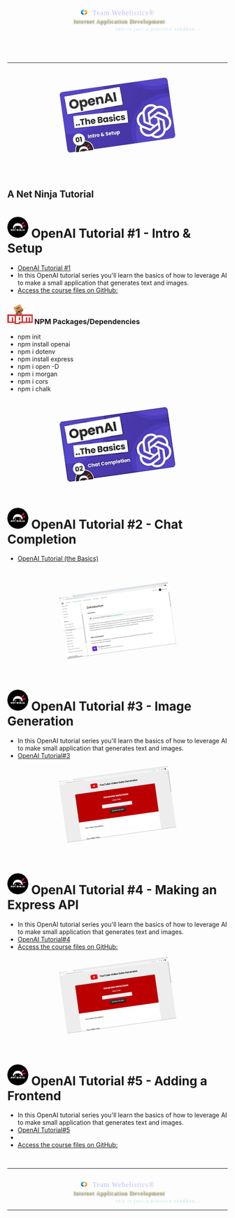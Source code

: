 <br />
<header style="display: inline-block;
               flex-flow: column;
               flex-direction: column;
               width: 100%;
               align-items: center;
               margin-left: auto;
               margin-right: auto;"
>
<img src="./src/images/tw_brackets.svg"
     style="display: inline-flex;
            margin-left: auto;
            margin-right: auto;
            width: 3%;"
 ></img>
<h4 style="display: inline-flex; 
           margin: 0em 0em -3em 0.5em;
           font-family: Chango;
           font-size: 16px;
           font-weight: 100;
           text-shadow: 0px 0px 38px #ccc;
           color: hsla(239, 79%, 86%, 0.998);
           letter-spacing: 1px;"
>Team Webelistics®️</h4>
<br />
<h4 style="display: inline-flex; 
           margin: 0em 0em 0em 0.5em;
           flex-flow: row;
           flex-direction: row;
           font-family: Source Code Pro;
           font-size: 13px;
           font-weight: 200;
           text-shadow: 1px 2px 3px hsla(0, 0%, 0%, 0.998);
           color: hsla(54, 77%, 75%, 0.993);
           letter-spacing: 1px;"
>Internet Application Development</h4>
<p style="display: inline-flex;
           margin: -3em -1em 0em 35%;
           flex-flow: column;
           flex-direction: column;
           font-family: Source Code Pro;
           font-size: 10px;
           font-weight: 200;
           font-style: italic;
           text-shadow: 0px 0px 18px #ccc;
           color: hsla(187, 52%, 80%, 0.986);
           letter-spacing: 2px;"
>this is just a practice sandbox...</p>
</header>

<hr />

<br />
<br />
<img src="./src/images/imageMaster.png"
style="display: block; 
           margin-left: auto;
           margin-right: auto;
           width: 50%;
           rotate: -8deg;"
 ></img>
</header>
<br />
<br />
<br />
<br />

## A Net Ninja Tutorial

# ![Net Ninja](/src/images/image.png) OpenAI Tutorial #1 - Intro & Setup

-   [OpenAI Tutorial #1](https://www.youtube.com/watch?v=C4ve8Kjw9ZY)
-   In this OpenAI tutorial series you'll learn the basics of how to leverage AI to make a small application that generates text and images.
-   [Access the course files on GitHub:](https://www.youtube.com/redirect?event=video_description&redir_token=QUFFLUhqa2xLQ0paRHd4RUdEOEw4OXFFVGRBUXdJTURwd3xBQ3Jtc0tucGJzV01DVEVIMjRUelA2V1kybjVCX3FNZjYxZXRsN0Nkdlp6WV9COTk1aU40S3BuZkhSTEpWMkdrNjJJYkRVaHZMTWREZkhtbGdXX0JfdklZaHdPNUswZnVKcDFjMU9LcE9lTzQweWZEWjBPb0VScw&q=https%3A%2F%2Fgithub.com%2Fiamshaunjp%2FopenAI-basics&v=C4ve8Kjw9ZY)

### ![npm](src/images/npm-small.png) NPM Packages/Dependencies

-   npm init
-   npm install openai
-   npm i dotenv
-   npm install express
-   npm i open -D
-   npm i morgan
-   npm i cors
-   npm i chalk

<br />
<br />
<img src="./src/images/tutorial-2.webp"
style="display: block; 
           margin-left: auto;
           margin-right: auto;
           width: 50%;
           rotate: -8deg;"
 ></img>
<br />
<br />

# ![Net Ninja](/src/images/image.png) OpenAI Tutorial #2 - Chat Completion

-   [OpenAI Tutorial (the Basics)](https://www.youtube.com/playlist?list=PL4cUxeGkcC9ipdXMDVcGimIVMG_Z6-Vsu)

<br />
<br />

<img src="./src/images/tutorial-3.webp"
style="display: block;
margin-left: auto;
margin-right: auto;
width: 50%;
rotate: -8deg;"></img>

<br />
<br />

# ![Net Ninja](/src/images/image.png) OpenAI Tutorial #3 - Image Generation

-   In this OpenAI tutorial series you'll learn the basics of how to leverage AI to make small application that generates text and images.
-   [OpenAI Tutorial#3](https://www.youtube.com/watch?v=-VLUQTOnmMY&t=9s)
    <br />
    <br />

<img src="./src/images/tutorial-5.webp"
style="display: block;
margin-left: auto;
margin-right: auto;
width: 50%;
rotate: -8deg;"></img>

<br />
<br />

# ![Net Ninja](/src/images/image.png) OpenAI Tutorial #4 - Making an Express API

-   In this OpenAI tutorial series you'll learn the basics of how to leverage AI to make small application that generates text and images.
-   [OpenAI Tutorial#4](https://www.youtube.com/watch?v=ynyohARvZD4&t=5s)
-   [ Access the course files on GitHub:](https://www.youtube.com/redirect?event=video_description&redir_token=QUFFLUhqazJOOUxPT2RIVWl2VU5BWHJORmdScThkRENrQXxBQ3Jtc0tra24wZkRTa3dnN2l3bmVMUndTZlkyUGpPT29Jbkd6d2RJenMxYUI0dlZ2ajNWUjJQaGdJM0pzNmUweWFOenNuNktVYXJjdHVKNnRQSkt0ZERmeXpZQkRFN0dhOWw4U2o3WGhGMEJnR09YNkcweTBOWQ&q=https%3A%2F%2Fgithub.com%2Fiamshaunjp%2FopenAI-basics&v=ynyohARvZD4)
    <br />
    <br />

<img src="./src/images/tutorial-5.webp"
style="display: block;
margin-left: auto;
margin-right: auto;
width: 50%;
rotate: -8deg;"></img>

<br />
<br />

# ![Net Ninja](/src/images/image.png) OpenAI Tutorial #5 - Adding a Frontend

-   In this OpenAI tutorial series you'll learn the basics of how to leverage AI to make small application that generates text and images.
-   [OpenAI Tutorial#5](https://www.youtube.com/watch?v=2RXu31Clpmk)
-
-   [ Access the course files on GitHub:](https://www.youtube.com/redirect?event=video_description&redir_token=QUFFLUhqazJOOUxPT2RIVWl2VU5BWHJORmdScThkRENrQXxBQ3Jtc0tra24wZkRTa3dnN2l3bmVMUndTZlkyUGpPT29Jbkd6d2RJenMxYUI0dlZ2ajNWUjJQaGdJM0pzNmUweWFOenNuNktVYXJjdHVKNnRQSkt0ZERmeXpZQkRFN0dhOWw4U2o3WGhGMEJnR09YNkcweTBOWQ&q=https%3A%2F%2Fgithub.com%2Fiamshaunjp%2FopenAI-basics&v=ynyohARvZD4)

<br />
<hr />
<header style="display: inline-block;
               margin: 1em auto 0em auto;
               flex-flow: column;
               flex-direction: column;
               width: 100%;
               align-items: center;"
><img src="./src/images/tw_brackets.svg"
      style="display: inline-flex;
             margin-left: auto;
             margin-right: auto;
             width: 3%;"
></img>
<h4 style="display: inline-flex; 
           margin: 0em 0em -3em 0.5em;
           font-family: Chango;
           font-size: 16px;
           font-weight: 100;
           text-shadow: 0px 0px 38px #ccc;
           color: hsla(239, 79%, 86%, 0.998);
           letter-spacing: 1px;"
>Team Webelistics®️</h4>
<br />
<h4 style="display: inline-flex; 
           margin: 0em 0em 0em 0.5em;
           flex-flow: row;
           flex-direction: row;
           font-family: Source Code Pro;
           font-size: 13px;
           font-weight: 200;
           text-shadow: 1px 2px 3px hsla(0, 0%, 0%, 0.998);
           color: hsla(54, 77%, 75%, 0.993);
           letter-spacing: 1px;"
>Internet Application Development</h4>
<p style="display: inline-flex;
           margin: -3em -1em 0em 35%;
           flex-flow: column;
           flex-direction: column;
           font-family: Source Code Pro;
           font-size: 10px;
           font-weight: 200;
           font-style: italic;
           text-shadow: 0px 0px 18px #ccc;
           color: hsla(187, 52%, 80%, 0.986);
           letter-spacing: 2px;"
>this is just a practice sandbox...</p>
</header>
<hr />
